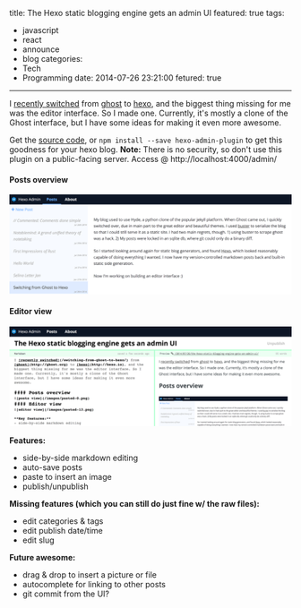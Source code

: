 title: The Hexo static blogging engine gets an admin UI
featured: true
tags:
  - javascript
  - react
  - announce
  - blog
categories:
  - Tech
  - Programming
date: 2014-07-26 23:21:00
fetured: true
---
I [recently switched](/2014/07/26/switching-from-ghost-to-hexo/) from [ghost](http://ghost.org) to [hexo](http://hexo.io), and the biggest thing missing for me was the editor interface. So I made one. Currently, it's mostly a clone of the Ghost interface, but I have some ideas for making it even more awesome.

<!-- more -->

Get the [source code](https://github.com/jaredly/hexo-admin-plugin), or `npm install --save hexo-admin-plugin` to get this goodness for your hexo blog. **Note:** There is no security, so don't use this plugin on a public-facing server. Access @ http://localhost:4000/admin/

#### Posts overview
![posts view](/images/pasted-0.png)
#### Editor view
![editor view](/images/pasted-1.png)

**Features:**
- side-by-side markdown editing
- auto-save posts
- paste to insert an image
- publish/unpublish

**Missing features (which you can still do just fine w/ the raw files):**
- edit categories & tags
- edit publish date/time
- edit slug

**Future awesome:**
- drag & drop to insert a picture or file
- autocomplete for linking to other posts
- git commit from the UI?
